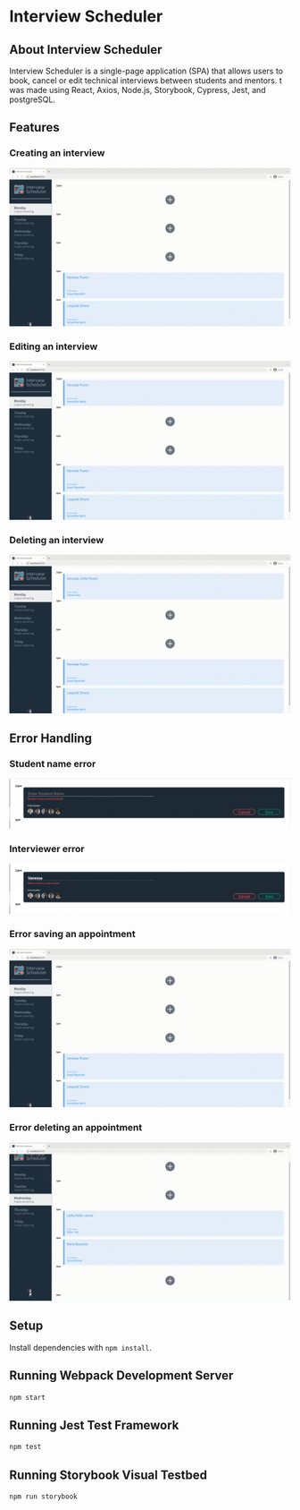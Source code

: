 # Interview Scheduler

## About Interview Scheduler

Interview Scheduler is a single-page application (SPA) that allows users to book, cancel or edit technical interviews between students and mentors. t was made using React, Axios, Node.js, Storybook, Cypress, Jest, and postgreSQL.

## Features

### Creating an interview

!["Creating Interview"](https://github.com/vanessalinda/scheduler/blob/master/docs/Create_Appointment.gif)

### Editing an interview

!["Screenshot Description"](https://github.com/vanessalinda/scheduler/blob/master/docs/Edit_Appointment.gif)

### Deleting an interview

!["Screenshot Description"](https://github.com/vanessalinda/scheduler/blob/master/docs/Delete_Appointment.gif)

## Error Handling

### Student name error

!["Screenshot Description"](https://github.com/vanessalinda/scheduler/blob/master/docs/Student%20Name%20Error.png)

### Interviewer error

!["Screenshot Description"](https://github.com/vanessalinda/scheduler/blob/master/docs/Interviewer%20Error.png)

### Error saving an appointment

!["Screenshot Description"](https://github.com/vanessalinda/scheduler/blob/master/docs/Create_Error.gif)

### Error deleting an appointment

!["Screenshot Description"](https://github.com/vanessalinda/scheduler/blob/master/docs/Delete_Error.gif)

## Setup

Install dependencies with `npm install`.

## Running Webpack Development Server

```sh
npm start
```

## Running Jest Test Framework

```sh
npm test
```

## Running Storybook Visual Testbed

```sh
npm run storybook
```
